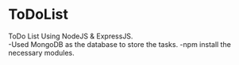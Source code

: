 # ToDoList
ToDo List Using NodeJS & ExpressJS.<br>
-Used MongoDB as the database to store the tasks.
-npm install the necessary modules.

